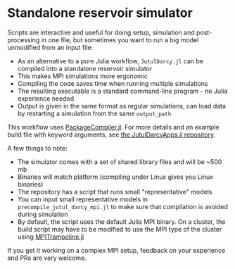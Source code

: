 # Standalone reservoir simulator

Scripts are interactive and useful for doing setup, simulation and post-processing in one file, but sometimes you want to run a big model unmodified from an input file:

- As an alternative to a pure Julia workflow, `JutulDarcy.jl` can be compiled into a standalone reservoir simulator
- This makes MPI simulations more ergonomic
- Compiling the code saves time when running multiple simulations
- The resulting executable is a standard command-line program - no Julia experience needed
- Output is given in the same format as regular simulations, can load data by restarting a simulation from the same `output_path`

This workflow uses [PackageCompiler.jl](https://github.com/JuliaLang/PackageCompiler.jl). For more details and an example build file with keyword arguments, see [the JutulDarcyApps.jl repository](https://github.com/sintefmath/JutulDarcyApps.jl/tree/master/mpi_simulator).

A few things to note:

- The simulator comes with a set of shared library files and will be ~500 mb
- Binaries will match platform (compiling under Linux gives you Linux binaries)
- The repository has a script that runs small "representative" models
- You can input small representative models in `precompile_jutul_darcy_mpi.jl` to make sure that compilation is avoided during simulation
- By default, the script uses the default Julia MPI binary. On a cluster, the build script may have to be modified to use the MPI type of the cluster using [MPITrampoline.jl](https://github.com/eschnett/MPItrampoline)

If you get it working on a complex MPI setup, feedback on your experience and PRs are very welcome.
